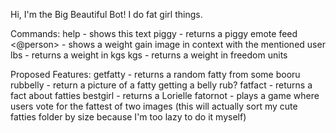 Hi, I'm the Big Beautiful Bot! I do fat girl things.

Commands:
help - shows this text
piggy - returns a piggy emote
feed <@person> - shows a weight gain image in context with the mentioned user
lbs <lbs> - returns a weight in kgs
kgs <kgs> - returns a weight in freedom units

Proposed Features:
getfatty - returns a random fatty from some booru
rubbelly - return a picture of a fatty getting a belly rub?
fatfact - returns a fact about fatties
bestgirl - returns a Lorielle
fatornot - plays a game where users vote for the fattest of two images (this will actually sort my cute fatties folder by size because I'm too lazy to do it myself)